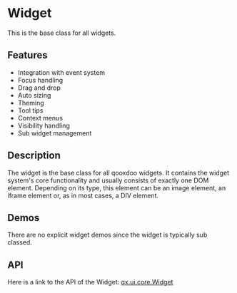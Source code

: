 Widget
======

This is the base class for all widgets.

Features
--------

-   Integration with event system
-   Focus handling
-   Drag and drop
-   Auto sizing
-   Theming
-   Tool tips
-   Context menus
-   Visibility handling
-   Sub widget management

Description
-----------

The widget is the base class for all qooxdoo widgets. It contains the widget system's core functionality and usually consists of exactly one DOM element. Depending on its type, this element can be an image element, an iframe element or, as in most cases, a DIV element.

Demos
-----

There are no explicit widget demos since the widget is typically sub classed.

API
---

Here is a link to the API of the Widget:
[qx.ui.core.Widget](../../apps/apiviewer/index.html#qx.ui.core.Widget)
